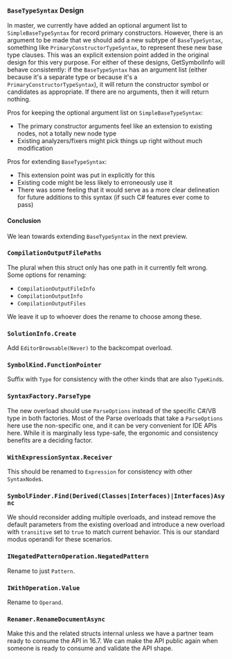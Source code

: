 ### `BaseTypeSyntax` Design

In master, we currently have added an optional argument list to `SimpleBaseTypeSyntax` for record primary constructors. However, there is an argument to be made that we should add a new subtype of `BaseTypeSyntax`, something like `PrimaryConstructorTypeSyntax`, to represent these new base type clauses. This was an explicit extension point added in the original design for this very purpose. For either of these designs, GetSymbolInfo will behave consistently: if the `BaseTypeSyntax` has an argument list (either because it's a separate type or because it's a `PrimaryConstructorTypeSyntax`), it will return the constructor symbol or candidates as appropriate. If there are no arguments, then it will return nothing.

Pros for keeping the optional argument list on `SimpleBaseTypeSyntax`:
* The primary constructor arguments feel like an extension to existing nodes, not a totally new node type
* Existing analyzers/fixers might pick things up right without much modification

Pros for extending `BaseTypeSyntax`:
* This extension point was put in explicitly for this
* Existing code might be less likely to erroneously use it
* There was some feeling that it would serve as a more clear delineation for future additions to this syntax (if such C# features ever come to pass)

#### Conclusion

We lean towards extending `BaseTypeSyntax` in the next preview.

### `CompilationOutputFilePaths`

The plural when this struct only has one path in it currently felt wrong. Some options for renaming:

* `CompilationOutputFileInfo`
* `CompilationOutputInfo`
* `CompilationOutputFiles`

We leave it up to whoever does the rename to choose among these.

### `SolutionInfo.Create`

Add `EditorBrowsable(Never)` to the backcompat overload.

### `SymbolKind.FunctionPointer`

Suffix with `Type` for consistency with the other kinds that are also `TypeKind`s.

### `SyntaxFactory.ParseType`

The new overload should use `ParseOptions` instead of the specific C#/VB type in both factories.
Most of the Parse overloads that take a `ParseOptions` here use the non-specific one, and it can be very convenient for IDE APIs here.
While it is marginally less type-safe, the ergonomic and consistency benefits are a deciding factor.

### `WithExpressionSyntax.Receiver`

This should be renamed to `Expression` for consistency with other `SyntaxNode`s.

### `SymbolFinder.Find(Derived(Classes|Interfaces)|Interfaces)Async`

We should reconsider adding multiple overloads, and instead remove the default parameters from the existing overload and introduce a new overload with `transitive` set to `true` to match current behavior.
This is our standard modus operandi for these scenarios.

### `INegatedPatternOperation.NegatedPattern`

Rename to just `Pattern`.

### `IWithOperation.Value`

Rename to `Operand`.

### `Renamer.RenameDocumentAsync`

Make this and the related structs internal unless we have a partner team ready to consume the API in 16.7. We can make the API public again when someone is ready to consume and validate the API shape.
